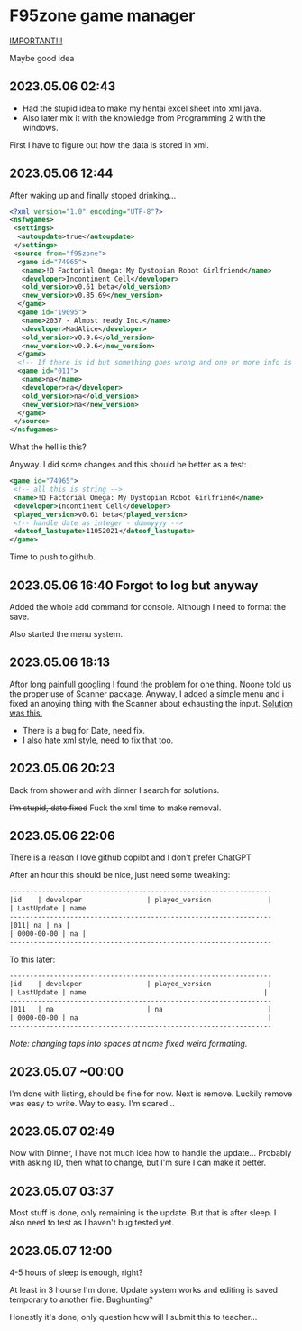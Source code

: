 # F95zone game manager

[IMPORTANT!!!](https://github.com/DiamondPRO02/Program-modszertan-Java/blob/master)

Maybe good idea

## 2023.05.06 02:43

- Had the stupid idea to make my hentai excel sheet into xml java.
- Also later mix it with the knowledge from Programming 2 with the windows.

First I have to figure out how the data is stored in xml.

## 2023.05.06 12:44

After waking up and finally stoped drinking...

``` xml
<?xml version="1.0" encoding="UTF-8"?>
<nsfwgames>
 <settings>
  <autoupdate>true</autoupdate>
 </settings>
 <source from="f95zone">
  <game id="74965">
   <name>!Ω Factorial Omega: My Dystopian Robot Girlfriend</name>
   <developer>Incontinent Cell</developer>
   <old_version>v0.61 beta</old_version>
   <new_version>v0.85.69</new_version>
  </game>
  <game id="19095">
   <name>2037 - Almost ready Inc.</name>
   <developer>MadAlice</developer>
   <old_version>v0.9.6</old_version>
   <new_version>v0.9.6</new_version>
  </game>
  <!-- If there is id but something goes wrong and one or more info is not available -->
  <game id="011">
   <name>na</name>
   <developer>na</developer>
   <old_version>na</old_version>
   <new_version>na</new_version>
  </game>
 </source>
</nsfwgames>
```

What the hell is this?

Anyway. I did some changes and this should be better as a test:

``` xml
<game id="74965">
 <!-- all this is string -->
 <name>!Ω Factorial Omega: My Dystopian Robot Girlfriend</name>
 <developer>Incontinent Cell</developer>
 <played_version>v0.61 beta</played_version>
 <!-- handle date as integer - ddmmyyyy -->
 <dateof_lastupate>11052021</dateof_lastupate>
</game>
```

Time to push to github.

## 2023.05.06 16:40 Forgot to log but anyway

Added the whole add command for console. Although I need to format the save.

Also started the menu system.

## 2023.05.06 18:13

Aftor long painfull googling I found the problem for one thing. Noone told us the proper use of Scanner package.
Anyway, I added a simple menu and i fixed an anoying thing with the Scanner about exhausting the input.
[Solution was this.](https://stackoverflow.com/questions/13576734/java-while-loop-for-menu-selection-console-based-program)

- There is a bug for Date, need fix.
- I also hate xml style, need to fix that too.

## 2023.05.06 20:23

Back from shower and with dinner I search for solutions.

~~I'm stupid, date fixed~~ Fuck the xml time to make removal.

## 2023.05.06 22:06

There is a reason I love github copilot and I don't prefer ChatGPT

After an hour this should be nice, just need some tweaking:

``` txt
-----------------------------------------------------------------
|id    | developer                | played_version              |
| LastUpdate | name                                                                                    |
-----------------------------------------------------------------
|011| na | na |
| 0000-00-00 | na |
-----------------------------------------------------------------
```

To this later:

``` txt
-----------------------------------------------------------------
|id    | developer                | played_version              |
| LastUpdate | name                                            |
-----------------------------------------------------------------
|011   | na                       | na                          |
| 0000-00-00 | na                                               |
-----------------------------------------------------------------
```

*Note: changing taps into spaces at name fixed weird formating.*

## 2023.05.07 ~00:00

I'm done with listing, should be fine for now. Next is remove.
Luckily remove was easy to write. Way to easy. I'm scared...

## 2023.05.07 02:49

Now with Dinner, I have not much idea how to handle the update...
Probably with asking ID, then what to change, but I'm sure I can make it better.

## 2023.05.07 03:37

Most stuff is done, only remaining is the update. But that is after sleep.
I also need to test as I haven't bug tested yet.

## 2023.05.07 12:00

4-5 hours of sleep is enough, right?

At least in 3 hourse I'm done. Update system works and editing is saved temporary to another file.
Bughunting?

Honestly it's done, only question how will I submit this to teacher...
